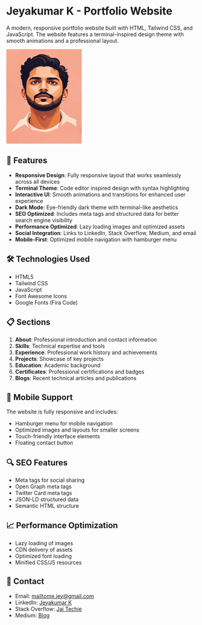 # Jeyakumar K - Portfolio Website

A modern, responsive portfolio website built with HTML, Tailwind CSS, and JavaScript. The website features a terminal-inspired design theme with smooth animations and a professional layout.

![Portfolio Preview](./assets/images/profile.jpg)

## 🌟 Features

- **Responsive Design**: Fully responsive layout that works seamlessly across all devices
- **Terminal Theme**: Code editor inspired design with syntax highlighting
- **Interactive UI**: Smooth animations and transitions for enhanced user experience
- **Dark Mode**: Eye-friendly dark theme with terminal-like aesthetics
- **SEO Optimized**: Includes meta tags and structured data for better search engine visibility
- **Performance Optimized**: Lazy loading images and optimized assets
- **Social Integration**: Links to LinkedIn, Stack Overflow, Medium, and email
- **Mobile-First**: Optimized mobile navigation with hamburger menu

## 🛠️ Technologies Used

- HTML5
- Tailwind CSS
- JavaScript
- Font Awesome Icons
- Google Fonts (Fira Code)

## 📋 Sections

1. **About**: Professional introduction and contact information
2. **Skills**: Technical expertise and tools
3. **Experience**: Professional work history and achievements
4. **Projects**: Showcase of key projects
5. **Education**: Academic background
6. **Certificates**: Professional certifications and badges
7. **Blogs**: Recent technical articles and publications

## 📱 Mobile Support

The website is fully responsive and includes:
- Hamburger menu for mobile navigation
- Optimized images and layouts for smaller screens
- Touch-friendly interface elements
- Floating contact button

## 🔍 SEO Features

- Meta tags for social sharing
- Open Graph meta tags
- Twitter Card meta tags
- JSON-LD structured data
- Semantic HTML structure

## 📈 Performance Optimization

- Lazy loading of images
- CDN delivery of assets
- Optimized font loading
- Minified CSS/JS resources

## 📧 Contact

- Email: mailtome.jey@gmail.com
- LinkedIn: [Jeyakumar K](https://www.linkedin.com/in/jeyakumar-k-678729146)
- Stack Overflow: [Jai Techie](https://stackoverflow.com/users/10688995/jai-techie)
- Medium: [Blog](https://blog.jaitechie.in) 